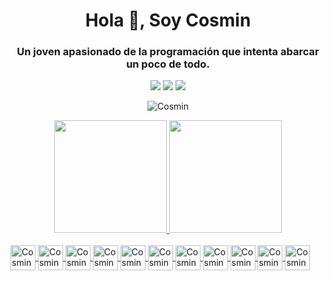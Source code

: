 <h1 align="center">Hola 👋, Soy Cosmin</h1>
<h3 align="center">Un joven apasionado de la programación que intenta abarcar un poco de todo.</h3>

<div align = "center">
     <a href="https://instagram.com/cosmiiin_18" target="_blank"><img src="https://img.shields.io/badge/-Instagram-%23E4405F?style=for-the-badge&logo=instagram&logoColor=white" target="_blank"></a>
    <a href="https://www.linkedin.com/in/cosmindanielrusu/" target="_blank"><img src="https://img.shields.io/badge/Linkedin-0e76a8?style=for-the-badge&logo=linkedin&logoColor=white" target="_blank"></a>
    <a href="https://discord.gg/2D8WR3Udx7" target="_blank"><img src="https://img.shields.io/badge/Discord-7289DA?style=for-the-badge&logo=discord&logoColor=white" target="_blank"></a>

</div>
    <p align="center"> <img src="https://komarev.com/ghpvc/?username=cosmind-rusu&label=Profile%20views&color=aa2487&style=for-the-badge" alt="Cosmin"</p>
</div>



<div align="center">
  <a href="https://github.com/cosmind-rusu">
  <img height="180em" src="https://github-readme-stats.vercel.app/api?username=cosmind-rusu&show_icons=true&theme=radical&include_all_commits=true&count_private=true"/>
  <img height="180em" src="https://github-readme-stats.vercel.app/api/top-langs/?username=cosmind-rusu&layout=compact&langs_count=7&theme=radical"/>
</div>


<div aligin="center" style="display: inline_block"><br>
  <img align="center" alt="Cosmin-HTML" height="40" width="40" src="https://cdn.jsdelivr.net/gh/devicons/devicon/icons/html5/html5-original-wordmark.svg">
  <img align="center" alt="Cosmin-CSS" height="40" width="40" src="https://cdn.jsdelivr.net/gh/devicons/devicon/icons/css3/css3-original-wordmark.svg">
  <img align="center" alt="Cosmin-Angular" height="40" width="40" src="https://cdn.jsdelivr.net/gh/devicons/devicon/icons/angularjs/angularjs-original.svg">
  <img align="center" alt="Cosmin-Bootstrap" height="40" width="40" src="https://cdn.jsdelivr.net/gh/devicons/devicon/icons/bootstrap/bootstrap-original-wordmark.svg">
  <img align="center" alt="Cosmin-Sass" height="40" width="40" src="https://cdn.jsdelivr.net/gh/devicons/devicon/icons/sass/sass-original.svg">
  <img align="center" alt="Cosmin-Nodejs" height="40" width="40" src="https://cdn.jsdelivr.net/gh/devicons/devicon/icons/nodejs/nodejs-plain.svg">
  <img align="center" alt="Cosmin-JS" height="40" width="40" src="https://cdn.jsdelivr.net/gh/devicons/devicon/icons/javascript/javascript-original.svg">
  <img align="center" alt="Cosmin-php" height="40" width="40" src="https://cdn.jsdelivr.net/gh/devicons/devicon/icons/php/php-plain.svg">
  <img align="center" alt="Cosmin-Csharp" height="40" width="40" src="https://cdn.jsdelivr.net/gh/devicons/devicon/icons/csharp/csharp-original.svg">
  <img align="center" alt="Cosmin-Ruby" height="40" width="40" src="https://cdn.jsdelivr.net/gh/devicons/devicon/icons/ruby/ruby-plain.svg"/>
  <img align="center" alt="Cosmin-Go" height="40" width="40" href= "https://go.dev/doc/" src="https://cdn.jsdelivr.net/gh/devicons/devicon/icons/go/go-original.svg"/>
          
</div>
     
     
